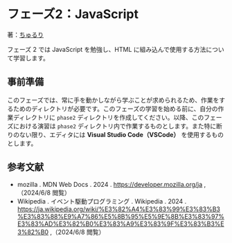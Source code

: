 # フェーズ2：JavaScript
著：[ちゅるり](https://x.com/chururi_)

フェーズ 2 では JavaScript を勉強し、HTML に組み込んで使用する方法について学習します。

## 事前準備
このフェーズでは、常に手を動かしながら学ぶことが求められるため、作業をするためのディレクトリが必要です。このフェーズの学習を始める前に、自分の作業ディレクトリに `phase2` ディレクトリを作成してください。以降、このフェーズにおける演習は `phase2` ディレクトリ内で作業するものとします。また特に断りのない限り、エディタには **Visual Studio Code（VSCode）** を使用するものとします。

## 参考文献
- mozilla . MDN Web Docs . 2024 . https://developer.mozilla.org/ja ,（2024/6/8 閲覧）
- Wikipedia . イベント駆動プログラミング . Wikipedia . 2024 . https://ja.wikipedia.org/wiki/%E3%82%A4%E3%83%99%E3%83%B3%E3%83%88%E9%A7%86%E5%8B%95%E5%9E%8B%E3%83%97%E3%83%AD%E3%82%B0%E3%83%A9%E3%83%9F%E3%83%B3%E3%82%B0 ,（2024/6/8 閲覧）